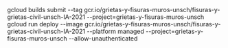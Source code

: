 gcloud builds submit --tag gcr.io/grietas-y-fisuras-muros-unsch/fisuras-y-grietas-civil-unsch-IA-2021  --project=grietas-y-fisuras-muros-unsch
gcloud run deploy --image gcr.io/grietas-y-fisuras-muros-unsch/fisuras-y-grietas-civil-unsch-IA-2021 --platform managed  --project=grietas-y-fisuras-muros-unsch --allow-unauthenticated
